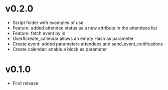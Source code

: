 
# v0.2.0

* Script folder with examples of use
* Feature: added attendee status as a new attribute in the attendees list
* Feature: fetch event by id
* User#create_calendar allows an empty Hash as parameter
* Create event: added parameters attendees and send_event_notifications
* Create calendar: enable a block as parameter

# v0.1.0  

* First release

